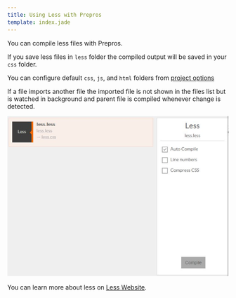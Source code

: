 ```yaml
---
title: Using Less with Prepros
template: index.jade
---
```


You can compile less files with Prepros.

If you save less files in `less` folder the compiled output will be saved in your `css` folder.

You can configure default `css`, `js`, and `html` folders from [project options](projects.html)

If a file imports another file the imported file is not shown in the files list but is watched in background and parent file is compiled whenever change is detected.

![Less](img/less/less.jpg)


You can learn more about less on [Less Website](http://lesscss.org).